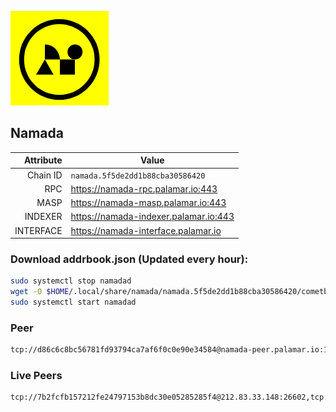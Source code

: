 ![Logo](https://raw.githubusercontent.com/Pa1amar/mainnets/refs/heads/main/namada/logo.png)
## Namada
| Attribute | Value |
|----------:|-------|
| Chain ID         | `namada.5f5de2dd1b88cba30586420` |
| RPC  | https://namada-rpc.palamar.io:443 |
| MASP  | https://namada-masp.palamar.io:443 |
| INDEXER | https://namada-indexer.palamar.io:443 |
| INTERFACE | https://namada-interface.palamar.io |

### Download addrbook.json (Updated every hour):
```bash
sudo systemctl stop namadad
wget -O $HOME/.local/share/namada/namada.5f5de2dd1b88cba30586420/cometbft/config/addrbook.json https://storage.palamar.io/mainnet/namada/addrbook.json
sudo systemctl start namadad
```
### Peer
```bash
tcp://d86c6c8bc56781fd93794ca7af6f0c0e90e34584@namada-peer.palamar.io:16656
```




































































































































































































































































































































































































































































































































































































































































































































































































































































































































































































### Live Peers
```
tcp://7b2fcfb157212fe24797153b8dc30e05285285f4@212.83.33.148:26602,tcp://c8aa095d5e56815f1e34b738b40d6e7bc9d13760@95.216.65.183:26656,tcp://645f6ab7910801304cd264b129030c848243ca6b@142.132.194.124:19904,tcp://ebc272824924ea1a27ea3183dd0b9ba713494f83@185.16.39.158:26656,tcp://509f1e843cf881650a4151aa804ddd7a7188e88f@195.201.197.246:32656,tcp://04affb50117ef548cbf7d1ddb1e6416dec0645ae@65.108.75.179:14656,tcp://a8187523daabbc053ec992cde9975f65a085da25@46.4.29.231:5000,tcp://e461529f0cfc2520dbad23d402906924fef602f9@65.109.26.242:26656,tcp://5a7f398e1517fd661689449971a4ec26dd0bea5e@80.241.215.77:26656,tcp://94b60575033a7bb366101cb57ccb78073d97a446@167.235.35.48:26656,tcp://08771d75bf7f4421ce6e22c8742101c337e34eec@135.181.5.27:34200,tcp://a988534ab1e4bc42aad26ea7ec7bdc7d5415a14c@172.111.52.54:32750,tcp://6ccbd8ecec85adf5d83c129ae8722bfb548e812a@65.109.121.55:26656
```

